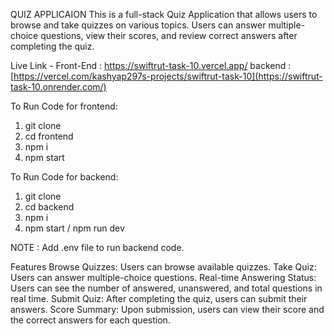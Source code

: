 QUIZ APPLICAION
This is a full-stack Quiz Application that allows users to browse and take quizzes on various topics. Users can answer multiple-choice questions, view their scores, and review correct answers after completing the quiz.

Live Link - 
Front-End : https://swiftrut-task-10.vercel.app/
backend : [https://vercel.com/kashyap297s-projects/swiftrut-task-10](https://swiftrut-task-10.onrender.com/)

To Run Code for frontend: 
1. git clone
2. cd frontend
3. npm i 
4. npm start

To Run Code for backend: 
1. git clone
2. cd backend
3. npm i 
4. npm start / npm run dev

NOTE : Add .env file to run backend code.


Features
Browse Quizzes: Users can browse available quizzes.
Take Quiz: Users can answer multiple-choice questions.
Real-time Answering Status: Users can see the number of answered, unanswered, and total questions in real time.
Submit Quiz: After completing the quiz, users can submit their answers.
Score Summary: Upon submission, users can view their score and the correct answers for each question.
